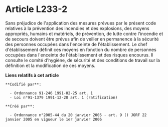 # Article L233-2

Sans préjudice de l'application des mesures prévues par le présent code relatives à la prévention des incendies et des
explosions, des moyens appropriés, humains et matériels, de prévention, de lutte contre l'incendie et de secours doivent être
prévus afin de veiller en permanence à la sécurité des personnes occupées dans l'enceinte de l'établissement. Le chef
d'établissement définit ces moyens en fonction du nombre de personnes occupées dans l'enceinte de l'établissement et des
risques encourus. Il consulte le comité d'hygiène, de sécurité et des conditions de travail sur la définition et la
modification de ces moyens.

**Liens relatifs à cet article**

	**Codifié par**:

	  - Ordonnance 91-246 1991-02-25 art. 1
	  - Loi n°91-1379 1991-12-28 art. 1 (ratification)

	**Créé par**:

	  - Ordonnance n°2005-44 du 20 janvier 2005 - art. 9 () JORF 22 janvier 2005 en vigueur le 1er janvier 2006
